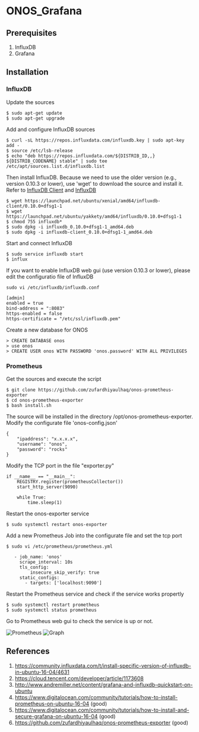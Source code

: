 # ONOS_Grafana

## Prerequisites
1. InfluxDB
2. Grafana

## Installation
### InfluxDB
Update the sources
```
$ sudo apt-get update
$ sudo apt-get upgrade
```
Add and configure InfluxDB sources
```
$ curl -sL https://repos.influxdata.com/influxdb.key | sudo apt-key add -
$ source /etc/lsb-release
$ echo "deb https://repos.influxdata.com/${DISTRIB_ID,,} ${DISTRIB_CODENAME} stable" | sudo tee /etc/apt/sources.list.d/influxdb.list
```
Then install InfluxDB. Because we need to use the older version (e.g., version 0.10.3 or lower), use 'wget' to download the source and install it. Refer to [InfluxDB Client](https://launchpad.net/ubuntu/xenial/amd64/influxdb-client/0.10.0+dfsg1-1) and [InfluxDB](https://launchpad.net/ubuntu/yakkety/amd64/influxdb/0.10.0+dfsg1-1)
```
$ wget https://launchpad.net/ubuntu/xenial/amd64/influxdb-client/0.10.0+dfsg1-1
$ wget https://launchpad.net/ubuntu/yakkety/amd64/influxdb/0.10.0+dfsg1-1
$ chmod 755 influxdb*
$ sudo dpkg -i influxdb_0.10.0+dfsg1-1_amd64.deb
$ sudo dpkg -i influxdb-client_0.10.0+dfsg1-1_amd64.deb
```
Start and connect InfluxDB
```
$ sudo service influxdb start
$ influx
```
If you want to enable InfluxDB web gui (use version 0.10.3 or lower), please edit the configuratio file of InfluxDB
```
sudo vi /etc/influxdb/influxdb.conf

[admin]
enabled = true
bind-address = ":8083"
https-enabled = false
https-certificate = "/etc/ssl/influxdb.pem"
```
Create a new database for ONOS
```
> CREATE DATABASE onos
> use onos
> CREATE USER onos WITH PASSWORD 'onos.password' WITH ALL PRIVILEGES
```

### Prometheus
Get the sources and execute the script
```
$ git clone https://github.com/zufardhiyaulhaq/onos-prometheus-exporter
$ cd onos-prometheus-exporter
$ bash install.sh
```
The source will be installed in the directory /opt/onos-prometheus-exporter. Modify the configurate file 'onos-config.json'
```
{
    "ipaddress": "x.x.x.x",
    "username": "onos",
    "password": "rocks"
}
```
Modify the TCP port in the file "exporter.py"
```
if __name__ == "__main__":
    REGISTRY.register(prometheusCollector())
    start_http_server(9090)
    
    while True:
        time.sleep(1)
```
Restart the onos-exporter service
```
$ sudo systemctl restart onos-exporter
```
Add a new Prometheus Job into the configurate file and set the tcp port
```
$ sudo vi /etc/prometheus/prometheus.yml

   - job_name: 'onos'
     scrape_interval: 10s
     tls_config:
         insecure_skip_verify: true
     static_configs:
       - targets: ['localhost:9090']
```
Restart the Prometheus service and check if the service works propertly
```
$ sudo systemctl restart prometheus
$ sudo systemctl status prometheus
```
Go to Prometheus web gui to check the service is up or not.

![Prometheus](https://user-images.githubusercontent.com/9544849/60322688-aa2fd280-99b2-11e9-8529-64df17ded7a5.png)
![Graph](https://user-images.githubusercontent.com/9544849/60323909-f16b9280-99b5-11e9-99ac-574d759c3fb9.png)

## References
1. https://community.influxdata.com/t/install-specific-version-of-influxdb-in-ubuntu-16-04/4631
2. https://cloud.tencent.com/developer/article/1173608
3. http://www.andremiller.net/content/grafana-and-influxdb-quickstart-on-ubuntu
4. https://www.digitalocean.com/community/tutorials/how-to-install-prometheus-on-ubuntu-16-04 (good)
5. https://www.digitalocean.com/community/tutorials/how-to-install-and-secure-grafana-on-ubuntu-16-04 (good)
6. https://github.com/zufardhiyaulhaq/onos-prometheus-exporter (good)
